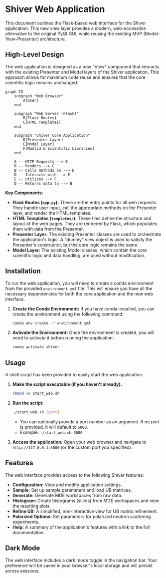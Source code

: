 # Shiver Web Application

This document outlines the Flask-based web interface for the Shiver application. This new view layer provides a modern, web-accessible alternative to the original PyQt GUI, while reusing the existing MVP (Model-View-Presenter) architecture.

## High-Level Design

The web application is designed as a new "View" component that interacts with the existing Presenter and Model layers of the Shiver application. This approach allows for maximum code reuse and ensures that the core scientific logic remains unchanged.

```mermaid
graph TD
    subgraph "Web Browser"
        A[User]
    end

    subgraph "Web Server (Flask)"
        B[Flask Routes]
        C[HTML Templates]
    end

    subgraph "Shiver Core Application"
        D[Presenter Layer]
        E[Model Layer]
        F[Mantid & Scientific Libraries]
    end

    A -- HTTP Requests --> B
    B -- Renders --> C
    B -- Calls methods on --> D
    D -- Interacts with --> E
    E -- Utilizes --> F
    D -- Returns data to --> B
```

**Key Components:**

*   **Flask Routes (`app.py`):** These are the entry points for all web requests. They handle user input, call the appropriate methods on the Presenter layer, and render the HTML templates.
*   **HTML Templates (`templates/`):** These files define the structure and layout of the web pages. They are rendered by Flask, which populates them with data from the Presenter.
*   **Presenter Layer:** The existing Presenter classes are used to orchestrate the application's logic. A "dummy" view object is used to satisfy the Presenter's constructor, but the core logic remains the same.
*   **Model Layer:** The existing Model classes, which contain the core scientific logic and data handling, are used without modification.

## Installation

To run the web application, you will need to create a conda environment from the provided `environment.yml` file. This will ensure you have all the necessary dependencies for both the core application and the new web interface.

1.  **Create the Conda Environment:**
    If you have conda installed, you can create the environment using the following command:
    ```bash
    conda env create -f environment.yml
    ```

2.  **Activate the Environment:**
    Once the environment is created, you will need to activate it before running the application:
    ```bash
    conda activate shiver
    ```

## Usage

A shell script has been provided to easily start the web application.

1.  **Make the script executable (if you haven't already):**
    ```bash
    chmod +x start_web.sh
    ```

2.  **Run the script:**
    ```bash
    ./start_web.sh [port]
    ```
    *   You can optionally provide a port number as an argument. If no port is provided, it will default to `5000`.
    *   Example: `./start_web.sh 8080`

3.  **Access the application:**
    Open your web browser and navigate to `http://127.0.0.1:5000` (or the custom port you specified).

## Features

The web interface provides access to the following Shiver features:

*   **Configuration:** View and modify application settings.
*   **Sample:** Set up sample parameters and load UB matrices.
*   **Generate:** Generate MDE workspaces from raw data.
*   **Histogram:** Create histograms (slices) from MDE workspaces and view the resulting plots.
*   **Refine UB:** A simplified, non-interactive view for UB matrix refinement.
*   **Polarized Options:** Set parameters for polarized neutron scattering experiments.
*   **Help:** A summary of the application's features with a link to the full documentation.

## Dark Mode

The web interface includes a dark mode toggle in the navigation bar. Your preference will be saved in your browser's local storage and will persist across sessions.

